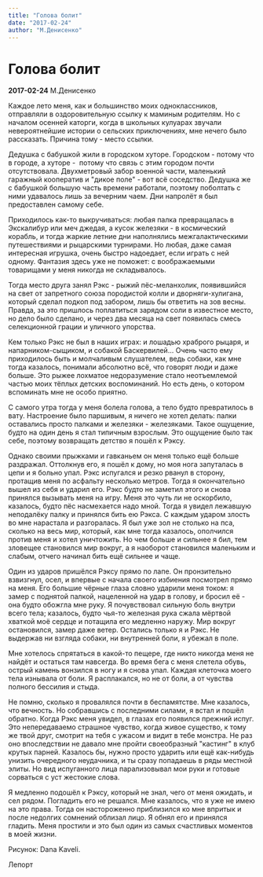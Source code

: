```yaml
---
title: "Голова болит"
date: "2017-02-24"
author: "М.Денисенко"
---
```


# Голова болит

**2017-02-24** М.Денисенко

Каждое лето меня, как и большинство моих одноклассников, отправляли в оздоровительную ссылку к маминым родителям. Но с началом осенней каторги, когда в школьных кулуарах звучали невероятнейшие истории о сельских приключениях, мне нечего было рассказать. Причина тому - место ссылки.

Дедушка с бабушкой жили в городском хуторе. Городском - потому что в городе, а хуторе -  потому что связь с этим городом почти отсутствовала. Двухметровый забор военной части, маленький гаражный кооператив и "дикое поле" - вот всё соседство. Дедушка же с бабушкой большую часть времени работали, поэтому поболтать с ними удавалось лишь за вечерним чаем. Дни напролёт я был предоставлен самому себе.

Приходилось как-то выкручиваться: любая палка превращалась в Экскалибур или меч джедая, а кусок железяки - в космический корабль, и тогда жаркие летние дни наполнялись межгалактическими путешествиями и рыцарскими турнирами. Но любая, даже самая интересная игрушка, очень быстро надоедает, если играть с ней одному. Фантазия здесь уже не поможет: с воображаемыми товарищами у меня никогда не складывалось.

Тогда место друга занял Рэкс - рыжий пёс-меланхолик, появившийся на свет от запретного союза породистой колли и дворняги-хулигана, который сделал подкоп под забором, лишь бы ответить на зов весны. Правда, за это пришлось поплатиться зарядом соли в известное место, но дело было сделано, и через два месяца на свет появилась смесь селекционной грации и уличного упорства.

Кем только Рэкс не был в наших играх: и лошадью храброго рыцаря, и напарником-сыщиком, и собакой Баскервилей... Очень часто ему приходилось быть и молчаливым слушателем, ведь собаки, как мне тогда казалось, понимали абсолютно всё, что говорят люди и даже больше. Это рыжее лохматое недоразумение стало неотъемлемой частью моих тёплых детских воспоминаний. Но есть день, о котором вспоминать мне не особо приятно.

С самого утра тогда у меня болела голова, а тело будто превратилось в вату. Настроение было паршивым, я ничего не хотел делать: палки оставались просто палками и железяки - железяками. Такое ощущение, будто на один день я стал типичным взрослым. Это ощущение было так себе, поэтому возвращать детство я пошёл к Рэксу.

Однако своими прыжками и гавканьем он меня только ещё больше раздражал. Оттолкнув его, я пошёл к дому, но моя нога запуталась в цепи и я больно упал. Рэкс испугался и резко рванул в сторону, протащив меня по асфальту несколько метров. Тогда я окончательно вышел из себя и ударил его. Рэкс будто не заметил этого и снова принялся вызывать меня на игру. Меня это чуть ли не оскорбило, казалось, будто пёс насмехается надо мной. Тогда я увидел лежавшую неподалёку палку и принялся бить ею Рэкса. С каждым ударом злость во мне нарастала и разгоралась. Я был уже зол не столько на пса, сколько на весь мир, который, как мне тогда казалось, ополчился против меня и хотел уничтожить. Но чем больше и сильнее я бил, тем зловещее становился мир вокруг, а я наоборот становился маленьким и слабым, отчего начинал бить ещё сильнее и чаще.

Один из ударов пришёлся Рэксу прямо по лапе. Он пронзительно взвизгнул, осел, и впервые с начала своего избиения посмотрел прямо на меня. Его большие чёрные глаза словно ударили меня током: я замер с поднятой палкой, нацеленной на удар в голову, и бросил её - она будто обожгла мне руку. Я почувствовал сильную боль внутри всего тела; казалось, будто чья-то железная рука сжала мёртвой хваткой моё сердце и потащила его медленно наружу. Мир вокруг остановился, замер даже ветер. Остались только я и Рэкс. Не выдержав ни взгляда собаки, ни внутренней боли, я убежал в поле.

Мне хотелось спрятаться в какой-то пещере, где никто никогда меня не найдёт и остаться там навсегда. Во время бега с меня слетела обувь, острый камень вонзился в ногу и я снова упал. Каждая клеточка моего тела изнывала от боли. Я расплакался, но не от боли, а от чувства полного бессилия и стыда.

Не помню, сколько я провалялся почти в беспамятстве. Мне казалось, что вечность. Но собравшись с последними силами, я встал и пошёл обратно. Когда Рэкс меня увидел, в глазах его появился прежний испуг. Это непередаваемо страшное чувство, когда живое существо, к тому же твой друг, смотрит на тебя с ужасом и видит в тебе монстра. Не раз оно впоследствии не давало мне пройти своеобразный "кастинг" в клуб крутых парней. Казалось бы, нужно просто ударить или ещё как-нибудь унизить очередного неудачника, и ты сразу попадаешь в ряды местной элиты. Но вид испуганного лица парализовывал мои руки и готовые сорваться с уст жестокие слова.

Я медленно подошёл к Рэксу, который не знал, чего от меня ожидать, и сел рядом. Погладить его не решался. Мне казалось, что я уже не имею на это права. Тогда он настороженно приблизился ко мне впритык и после недолгих сомнений облизал лицо. Я обнял его и принялся гладить. Меня простили и это был один из самых счастливых моментов в моей жизни.

Рисунок: Dana Kaveli.

Лепорт